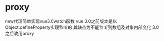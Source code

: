 # proxy
new代理简单实现vue3.0watch函数
vue 3.0之前版本是以Object.defineProperty实现监听的 其缺点为不能监听到数组及对象内部变化 3.0之后改用proxy
